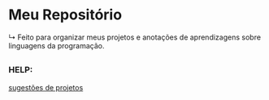 # Meu Repositório 
  ↳  Feito para organizar meus projetos e anotações de aprendizagens sobre linguagens da programação.

##

### HELP: 

[sugestões de projetos](https://github.com/rafaballerini/10ProjetosHTMLeCSS)

